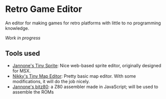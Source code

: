 # Retro Game Editor

An editor for making games for retro platforms with little to no programming knowledge.

*Work in progress*

## Tools used

* [Jannone's Tiny Sprite](http://sourceforge.net/projects/tinysprite/): Nice web-based sprite editor, originally designed for MSX.
* [Nikky's Tiny Map Editor](https://github.com/nikki/tinyMapEditor/): Pretty basic map editor. With some modifications, it will do the job nicely.
* [Jannone's bitz80](https://github.com/jannone/msx-bitz80): a Z80 assembler made in JavaScript; will be used to assemble the ROMs
